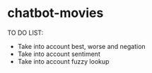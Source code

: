 # chatbot-movies

TO DO LIST:
* Take into account best, worse and negation
* Take into account sentiment
* Take into account fuzzy lookup
